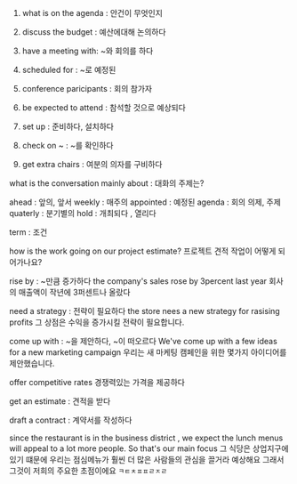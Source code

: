 1. what is on the agenda : 안건이 무엇인지
2. discuss the budget : 예산에대해 논의하다
3. have a meeting with: ~와 회의를 하다
4. scheduled for : ~로 예정된

1. conference paricipants : 회의 참가자
2. be expected to attend : 참석할 것으로 예상되다
3. set up : 준비하다, 설치하다
4. check on ~ : ~를 확인하다
5. get extra chairs : 여분의 의자를 구비하다

what is the conversation mainly about : 대화의 주제는?

ahead : 앞의, 앞서
weekly : 매주의
appointed : 예정된
agenda : 회의 의제, 주제
quaterly : 분기별의
hold : 개최되다 , 열리다

term : 조건

how is the work going on our project estimate?
프로젝트 견적 작업이 어떻게 되어가나요?

rise by : ~만큼 증가하다
the company's sales rose by 3percent last year
회사의 매출액이 작년에 3퍼센트나 올랐다

need a strategy : 전략이 필요하다
the store nees a new strategy for rasising profits
그 상점은 수익을 증가시킬 전략이 필요합니다.

come up with : ~을 제안하다, ~이 떠오르다
We've come up with a few ideas for a new marketing campaign
우리는 새 마케팅 캠페인을 위한 몇가지 아이디어를 제안했습니다.

offer competitive rates
경쟁력있는 가격을 제공하다

get an estimate : 견적을 받다

draft a contract : 계약서를 작성하다

since the restaurant is in the business district , we expect the lunch menus will appeal to a lot 
more people.  So that's our main focus
그 식당은 상업지구에 있기 떄문에 우리는 점심메뉴가 훨씬 더 많은 사람들의 관심을 끌거라 예상해요
그래서 그것이 저희의 주요한 초점이에요
	`ㅋㅌㅊㅍㅍㄹㅈㄹ`
